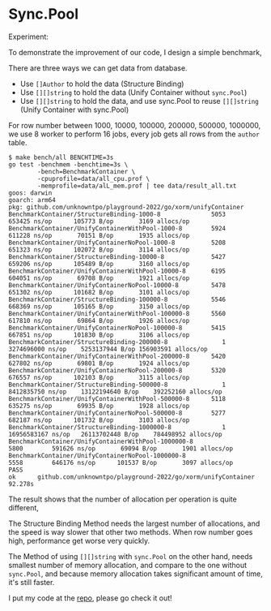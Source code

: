 # Sync.Pool


Experiment:

To demonstrate the improvement of our code, I design a simple benchmark,

There are three ways we can get data from database.

- Use `[]Author` to hold the data (Structure Binding)
- Use `[][]string` to hold the data (Unify Container without `sync.Pool`)
- Use `[][]string` to hold the data, and use sync.Pool to reuse `[][]string` (Unify Container with sync.Pool)


For row number between 1000, 10000, 100000, 200000, 500000, 1000000,
we use 8 worker to perform 16 jobs, every job gets all rows from the `author` table.

```
$ make bench/all BENCHTIME=3s
go test -benchmem -benchtime=3s \
		-bench=BenchmarkContainer \
		-cpuprofile=data/all_cpu.prof \
		-memprofile=data/alL_mem.prof | tee data/result_all.txt
goos: darwin
goarch: arm64
pkg: github.com/unknowntpo/playground-2022/go/xorm/unifyContainer
BenchmarkContainer/StructureBinding-1000-8         	    5053	    653425 ns/op	  105773 B/op	    3169 allocs/op
BenchmarkContainer/UnifyContainerWithPool-1000-8   	    5924	    611228 ns/op	   70151 B/op	    1935 allocs/op
BenchmarkContainer/UnifyContainerNoPool-1000-8     	    5208	    651323 ns/op	  102072 B/op	    3114 allocs/op
BenchmarkContainer/StructureBinding-10000-8        	    5427	    659206 ns/op	  105489 B/op	    3160 allocs/op
BenchmarkContainer/UnifyContainerWithPool-10000-8  	    6195	    604051 ns/op	   69708 B/op	    1921 allocs/op
BenchmarkContainer/UnifyContainerNoPool-10000-8    	    5478	    651302 ns/op	  101682 B/op	    3101 allocs/op
BenchmarkContainer/StructureBinding-100000-8       	    5546	    668369 ns/op	  105165 B/op	    3150 allocs/op
BenchmarkContainer/UnifyContainerWithPool-100000-8 	    5560	    617810 ns/op	   69864 B/op	    1926 allocs/op
BenchmarkContainer/UnifyContainerNoPool-100000-8   	    5415	    667851 ns/op	  101830 B/op	    3106 allocs/op
BenchmarkContainer/StructureBinding-200000-8       	       1	3274696000 ns/op	5253137944 B/op	156903591 allocs/op
BenchmarkContainer/UnifyContainerWithPool-200000-8 	    5420	    627802 ns/op	   69801 B/op	    1924 allocs/op
BenchmarkContainer/UnifyContainerNoPool-200000-8   	    5320	    676557 ns/op	  102103 B/op	    3115 allocs/op
BenchmarkContainer/StructureBinding-500000-8       	       1	8412835750 ns/op	13122194640 B/op	392252160 allocs/op
BenchmarkContainer/UnifyContainerWithPool-500000-8 	    5118	    635275 ns/op	   69935 B/op	    1928 allocs/op
BenchmarkContainer/UnifyContainerNoPool-500000-8   	    5277	    682187 ns/op	  101732 B/op	    3103 allocs/op
BenchmarkContainer/StructureBinding-1000000-8      	       1	16956583167 ns/op	26113702448 B/op	784498952 allocs/op
BenchmarkContainer/UnifyContainerWithPool-1000000-8         	    5800	    591626 ns/op	   69094 B/op	    1901 allocs/op
BenchmarkContainer/UnifyContainerNoPool-1000000-8           	    5558	    646176 ns/op	  101537 B/op	    3097 allocs/op
PASS
ok  	github.com/unknowntpo/playground-2022/go/xorm/unifyContainer	92.278s
```

The result shows that the number of allocation per operation is quite different,

The Structure Binding Method needs the largest number of allocations, and the speed is way slower that other two methods. When row number goes high, performance get worse very quickly.

The Method of using `[][]string` with `sync.Pool` on the other hand, 
needs smallest number of memory allocation,
and compare to the one without `sync.Pool`, and because memory allocation takes significant amount of time, it's still faster.

I put my code at the [repo](https://github.com/unknowntpo/playground-2022/tree/master/go/xorm/unifyContainer), please go check it out!

